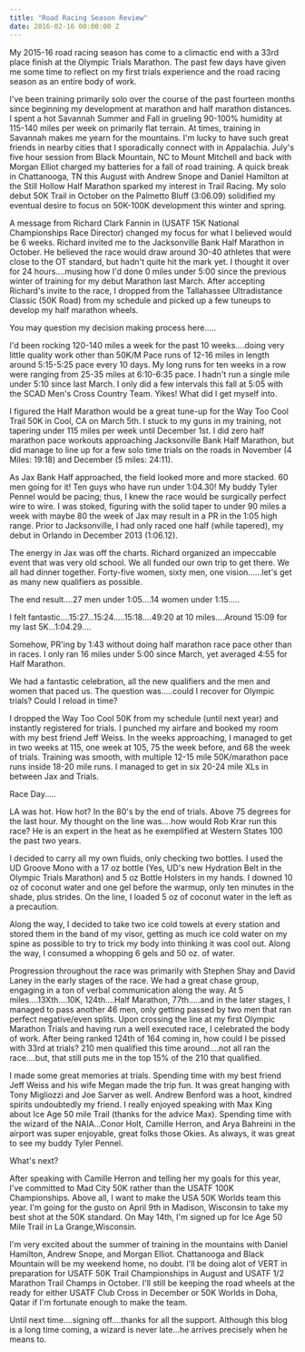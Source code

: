 ```yaml
---
title: "Road Racing Season Review"
date: 2016-02-16 00:00:00 Z
---
```


My 2015-16 road racing season has come to a climactic end with a 33rd place finish at the Olympic Trials Marathon.  The past few days have given me some time to reflect on my first trials experience and the road racing season as an entire body of work.

I've been training primarily solo over the course of the past fourteen months since beginning my development at marathon and half marathon distances. I spent a hot Savannah Summer and Fall in grueling 90-100% humidity at 115-140 miles per week on primarily flat terrain.  At times, training in Savannah makes me yearn for the mountains.  I'm lucky to have such great friends in nearby cities that I sporadically connect with in Appalachia.  July's five hour session from Black Mountain, NC to Mount Mitchell and back with Morgan Elliot charged my batteries for a fall of road training.  A quick break in Chattanooga, TN this August with Andrew Snope and Daniel Hamilton at the Still Hollow Half Marathon sparked my interest in Trail Racing.  My solo debut 50K Trail in October on the Palmetto Bluff (3:06.09) solidified my eventual desire to focus on 50K-100K development this winter and spring.

A message from Richard Clark Fannin in (USATF 15K National Championships Race Director) changed my focus for what I believed would be 6 weeks.  Richard invited me to the Jacksonville Bank Half Marathon in October.  He believed the race would draw around 30-40 athletes that were close to the OT standard, but hadn't quite hit the mark yet.  I thought it over for 24 hours....musing how I'd done 0 miles under 5:00 since the previous winter of training for my debut Marathon last March.  After accepting Richard's invite to the race, I dropped from the Tallahassee Ultradistance Classic (50K Road) from my schedule and picked up a few tuneups to develop my half marathon wheels.

You may question my decision making process here.....

I'd been rocking 120-140 miles a week for the past 10 weeks....doing very little quality work other than 50K/M Pace runs of 12-16 miles in length around 5:15-5:25 pace every 10 days.  My long runs for ten weeks in a row were ranging from 25-35 miles at 6:10-6:35 pace.  I hadn't run a single mile under 5:10 since last March.  I only did a few intervals this fall at 5:05 with the SCAD Men's Cross Country Team.  Yikes! What did I get myself into.

I figured the Half Marathon would be a great tune-up for the Way Too Cool Trail 50K in Cool, CA on March 5th.  I stuck to my guns in my training, not tapering under 115 miles per week until December 1st.  I did zero half marathon pace workouts approaching Jacksonville Bank Half Marathon, but did manage to line up for a few solo time trials on the roads in November (4 Miles: 19:18) and December (5 miles: 24:11).

As Jax Bank Half approached, the field looked more and more stacked.  60 men going for it! Ten guys who have run under 1:04.30!  My buddy Tyler Pennel would be pacing; thus, I knew the race would be surgically perfect wire to wire.  I was stoked, figuring with the solid taper to under 90 miles a week with maybe 80 the week of Jax may result in a PR in the 1:05 high range.  Prior to Jacksonville, I had only raced one half (while tapered), my debut in Orlando in December 2013 (1:06.12).

The energy in Jax was off the charts.  Richard organized an impeccable event that was very old school.  We all funded our own trip to get there.  We all had dinner together.  Forty-five women, sixty men, one vision......let's get as many new qualifiers as possible.

 The end result....27 men under 1:05....14 women under 1:15.....

I felt fantastic....15:27...15:24.....15:18....49:20 at 10 miles....Around 15:09 for my last 5K...1:04.29....

Somehow, PR'ing by 1:43 without doing half marathon race pace other than in races.  I only ran 16 miles under 5:00 since March, yet averaged 4:55 for Half Marathon.

We had a fantastic celebration, all the new qualifiers and the men and women that paced us.  The question was.....could I recover for Olympic trials?  Could I reload in time?

I dropped the Way Too Cool 50K from my schedule (until next year) and instantly registered for trials.  I punched my airfare and booked my room with my best friend Jeff Weiss.  In the weeks approaching, I managed to get in two weeks at 115, one week at 105, 75 the week before, and 68 the week of trials.  Training was smooth, with multiple 12-15 mile 50K/marathon pace runs inside 18-20 mile runs.  I managed to get in six 20-24 mile XLs in between Jax and Trials.

Race Day.....

LA was hot.  How hot?  In the 80's by the end of trials.  Above 75 degrees for the last hour.  My thought on the line was....how would Rob Krar run this race?  He is an expert in the heat as he exemplified at Western States 100 the past two years.

I decided to carry all my own fluids, only checking two bottles.  I used the UD Groove Mono with a 17 oz bottle (Yes, UD's new Hydration Belt in the Olympic Trials Marathon) and 5 oz Bottle Holsters in my hands.  I downed 10 oz of coconut water and one gel before the warmup, only ten minutes in the shade, plus strides.   On the line, I loaded 5 oz of coconut water in the left as a precaution.

Along the way, I decided to take two ice cold towels at every station and stored them in the band of my visor, getting as much ice cold water on my spine as possible to try to trick my body into thinking it was cool out.  Along the way, I consumed a whopping 6 gels and 50 oz. of water.

Progression throughout the race was primarily with Stephen Shay and David Laney in the early stages of the race.  We had a great chase group, engaging in a ton of verbal communication along the way.  At 5 miles....13Xth....10K, 124th....Half Marathon, 77th.....and in the later stages, I managed to pass another 46 men, only getting passed by two men that ran perfect negative/even splits.  Upon crossing the line at my first Olympic Marathon Trials and having run a well executed race, I celebrated the body of work.  After being ranked 124th of 164 coming in, how could I be pissed with 33rd at trials? 210 men qualified this time around....not all ran the race....but, that still puts me in the top 15% of the 210 that qualified.

I made some great memories at trials.  Spending time with my best friend Jeff Weiss and his wife Megan made the trip fun.  It was great hanging with Tony Migliozzi and Joe Sarver as well.  Andrew Benford was a hoot, kindred spirits undoubtedly my friend.  I really enjoyed speaking with Max King about Ice Age 50 mile Trail (thanks for the advice Max).  Spending time with the wizard of the NAIA...Conor Holt, Camille Herron, and Arya Bahreini in the airport was super enjoyable, great folks those Okies.  As always, it was great to see my buddy Tyler Pennel.

What's next?

After speaking with Camille Herron and telling her my goals for this year, I've committed to Mad City 50K rather than the USATF 100K Championships.  Above all, I want to make the USA 50K Worlds team this year.  I'm going for the gusto on April 9th in Madison, Wisconsin to take my best shot at the 50K standard.  On May 14th, I'm signed up for Ice Age 50 Mile Trail in La Grange,Wisconsin.

I'm very excited about the summer of training in the mountains with Daniel Hamilton, Andrew Snope, and Morgan Elliot.  Chattanooga and Black Mountain will be my weekend home, no doubt.  I'll be doing alot of VERT in preparation for USATF 50K Trail Championships in August and USATF 1/2 Marathon Trail Champs in October.  I'll still be keeping the road wheels at the ready for either USATF Club Cross in December or 50K Worlds in Doha, Qatar if I'm fortunate enough to make the team.

Until next time....signing off....thanks for all the support.  Although this blog is a long time coming, a wizard is never late...he arrives precisely when he means to.
